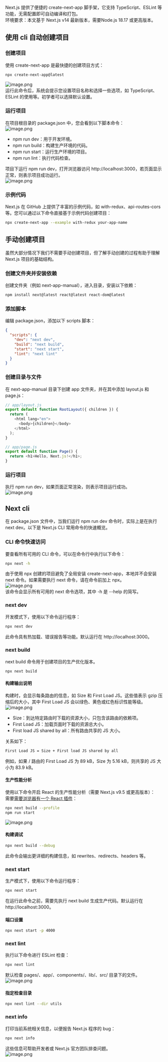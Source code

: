 Next.js 提供了便捷的 create-next-app 脚手架，它支持 TypeScript、ESLint 等功能，无需配置即可自动编译和打包。<br />环境要求：本文基于 Next.js v14 最新版本，需要Node.js 18.17 或更高版本。

## 使用 cli 自动创建项目
### 创建项目
使用 create-next-app 是最快捷的创建项目方式：
```bash
npx create-next-app@latest
```
![image.png](https://cdn.nlark.com/yuque/0/2024/png/21596389/1712216453841-ef0bd5e8-2421-4c33-a09a-ddd5f95a7fb8.png#averageHue=%23323232&clientId=u5998fa6e-321a-4&from=paste&height=462&id=ua53d85c9&originHeight=1258&originWidth=1168&originalType=binary&ratio=2&rotation=0&showTitle=false&size=191873&status=done&style=none&taskId=ua5fe4d11-d26e-458a-8eb3-daa31b9b880&title=&width=429)<br />运行此命令后，系统会提示您设置项目名称和选择一些选项，如 TypeScript、ESLint 的使用等。初学者可以选择默认设置。


### 运行项目
在项目根目录的 package.json 中，您会看到以下脚本命令：<br />![image.png](https://cdn.nlark.com/yuque/0/2024/png/21596389/1712216579377-ee091372-21f2-49ed-bbb0-c19df7250eb5.png#averageHue=%232b2b2b&clientId=u5998fa6e-321a-4&from=paste&height=156&id=ud7ebd424&originHeight=312&originWidth=514&originalType=binary&ratio=2&rotation=0&showTitle=false&size=26274&status=done&style=none&taskId=ue133077c-ec79-4e7d-80a5-ed523d7b26b&title=&width=257)

- npm run dev：用于开发环境。
- npm run build：构建生产环境的代码。
- npm run start：运行生产环境的项目。
- npm run lint：执行代码检查。

项目下运行 npm run dev，打开浏览器访问 http://localhost:3000，若页面显示正常，则表示项目成功运行。<br />![image.png](https://cdn.nlark.com/yuque/0/2024/png/21596389/1712216679364-e4f3bd54-54a5-4da4-981b-42db1541e4e1.png#averageHue=%23e7ebec&clientId=u5998fa6e-321a-4&from=paste&height=567&id=uf0272cd2&originHeight=1134&originWidth=2278&originalType=binary&ratio=2&rotation=0&showTitle=false&size=466974&status=done&style=none&taskId=u723ba3c0-e400-4ca0-bfb1-ab5cb9b91be&title=&width=1139)

### 示例代码
Next.js 在 GitHub 上提供了丰富的示例代码，如 with-redux、api-routes-cors 等。您可以通过以下命令直接基于示例代码创建项目：
```bash
npx create-next-app --example with-redux your-app-name
```

## 手动创建项目
虽然大部分情况下我们不需要手动创建项目，但了解手动创建的过程有助于理解 Next.js 项目的基础结构。
### 创建文件夹并安装依赖
创建文件夹（例如 next-app-manual），进入目录，安装以下依赖：
```bash
npm install next@latest react@latest react-dom@latest
```

### 添加脚本
编辑 package.json，添加以下 scripts 脚本：
```json
{
  "scripts": {
    "dev": "next dev",
    "build": "next build",
    "start": "next start",
    "lint": "next lint"
  }
}
```

### 创建目录与文件
在 next-app-manual 目录下创建 app 文件夹，并在其中添加 layout.js 和 page.js：
```javascript
// app/layout.js
export default function RootLayout({ children }) {
  return (
    <html lang="en">
      <body>{children}</body>
    </html>
  );
}

// app/page.js
export default function Page() {
  return <h1>Hello, Next.js!</h1>;
}
```

### 运行项目
执行 npm run dev，如果页面正常渲染，则表示项目运行成功。<br />![image.png](https://cdn.nlark.com/yuque/0/2024/png/21596389/1712217280371-ec134c76-ea13-4cc4-a0b3-67d9a36dba29.png#averageHue=%23e9e9e9&clientId=u5998fa6e-321a-4&from=paste&height=103&id=u26623f31&originHeight=206&originWidth=496&originalType=binary&ratio=2&rotation=0&showTitle=false&size=14766&status=done&style=none&taskId=u52ce3205-e554-465d-b6c4-714b0ddeccd&title=&width=248)



## Next cli
在 package.json 文件中，当我们运行 npm run dev 命令时，实际上是在执行 next dev。以下是 Next.js CLI 常用命令的快速概览。

### CLI 命令快速访问
要查看所有可用的 CLI 命令，可以在命令行中执行以下命令：
```bash
npx next -h
```
由于使用 npx 创建的项目避免了全局安装 create-next-app，本地并不会安装 next 命令。如果需要执行 next 命令，请在命令前加上 npx。<br />![image.png](https://cdn.nlark.com/yuque/0/2024/png/21596389/1712217434224-b1787ce1-03db-44f2-9818-34491c112edf.png#averageHue=%23323232&clientId=u5998fa6e-321a-4&from=paste&height=225&id=u281d0a4b&originHeight=450&originWidth=1592&originalType=binary&ratio=2&rotation=0&showTitle=false&size=55086&status=done&style=none&taskId=u1909d4e3-9a00-4c83-ad13-6a12ecdba4b&title=&width=796)<br />该命令会显示所有可用的 next 命令选项，其中 -h 是 --help 的简写。

### next dev
开发模式下，使用以下命令运行程序：
```bash
npx next dev
```
此命令具有热加载、错误报告等功能。默认运行在 http://localhost:3000。

### next build
next build 命令用于创建项目的生产优化版本。
```bash
npx next build
```
#### 构建输出说明
构建时，会显示每条路由的信息，如 Size 和 First Load JS。这些值表示 gzip 压缩后的大小，其中 First Load JS 会以绿色、黄色或红色标识性能等级。<br />![image.png](https://cdn.nlark.com/yuque/0/2024/png/21596389/1712217582549-3d2a38fa-46da-49e5-ab62-4e283caeaf2b.png#averageHue=%23373737&clientId=u5998fa6e-321a-4&from=paste&height=340&id=ub77f7928&originHeight=680&originWidth=1036&originalType=binary&ratio=2&rotation=0&showTitle=false&size=106271&status=done&style=none&taskId=u5885122b-bae9-496c-a843-e229e20f500&title=&width=518)

- Size：到达特定路由时下载的资源大小，只包含该路由的依赖项。
- First Load JS：加载页面时下载的资源总大小。
- First load JS shared by all：所有路由共享的 JS 大小。

关系如下：
```markdown
First Load JS = Size + First load JS shared by all
```
例如，如果 / 路由的 First Load JS 为 89 kB，Size 为 5.16 kB，则共享的 JS 大小为 83.9 kB。
#### 生产性能分析
使用以下命令开启 React 的生产性能分析（需要 Next.js v9.5 或更高版本）：<br />需要[需要浏览器有一个 React 插件](https://link.juejin.cn/?target=https%3A%2F%2Fchrome.google.com%2Fwebstore%2Fdetail%2Freact-developer-tools%2Ffmkadmapgofadopljbjfkapdkoienihi)：
```bash
npx next build --profile
npm run start
```
![image.png](https://cdn.nlark.com/yuque/0/2024/png/21596389/1712218099603-b5379a1e-1958-49e8-871c-64e4ab579874.png#averageHue=%23c4a082&clientId=u5998fa6e-321a-4&from=paste&height=443&id=u2d02c8a6&originHeight=1062&originWidth=2028&originalType=binary&ratio=2&rotation=0&showTitle=false&size=286376&status=done&style=none&taskId=u4b5c9883-a8bb-4dac-ae84-7f2919a29f6&title=&width=845)
#### 构建调试
```bash
npx next build --debug
```
此命令会输出更详细的构建信息，如 rewrites、redirects、headers 等。

### next start
生产模式下，使用以下命令运行程序：
```bash
npx next start
```
在运行此命令之前，需要先执行 next build 生成生产代码。默认运行在 http://localhost:3000。
#### 端口设置
```bash
npx next start -p 4000
```

### next lint
执行以下命令进行 ESLint 检查：
```bash
npx next lint
```
默认检查 pages/、app/、components/、lib/、src/ 目录下的文件。<br />![image.png](https://cdn.nlark.com/yuque/0/2024/png/21596389/1712218457361-c8b96890-3574-459d-839b-35630ac99272.png#averageHue=%233c3c3c&clientId=u5998fa6e-321a-4&from=paste&height=32&id=ufb9ab29f&originHeight=64&originWidth=794&originalType=binary&ratio=2&rotation=0&showTitle=false&size=12926&status=done&style=none&taskId=ub1570aa2-1df8-4bf2-9e32-88013c02736&title=&width=397)

#### 指定检查目录
```bash
npx next lint --dir utils
```

### next info
打印当前系统相关信息，以便报告 Next.js 程序的 bug：
```bash
npx next info
```
这些信息可帮助开发者或 Next.js 官方团队排查问题。<br />![image.png](https://cdn.nlark.com/yuque/0/2024/png/21596389/1712218484709-5384937c-26b0-42c1-9a29-3fb4796fbce7.png#averageHue=%23313131&clientId=u5998fa6e-321a-4&from=paste&height=384&id=ucc1c9b35&originHeight=768&originWidth=2166&originalType=binary&ratio=2&rotation=0&showTitle=false&size=120893&status=done&style=none&taskId=ua6ceae80-7998-42fc-ba61-782383b5c49&title=&width=1083)

